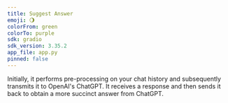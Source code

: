 ```yaml
---
title: Suggest Answer
emoji: 🌖
colorFrom: green
colorTo: purple
sdk: gradio
sdk_version: 3.35.2
app_file: app.py
pinned: false
---
```


Initially, it performs pre-processing on your chat history and subsequently transmits it to OpenAI's ChatGPT. It receives a response and then sends it back to obtain a more succinct answer from ChatGPT.